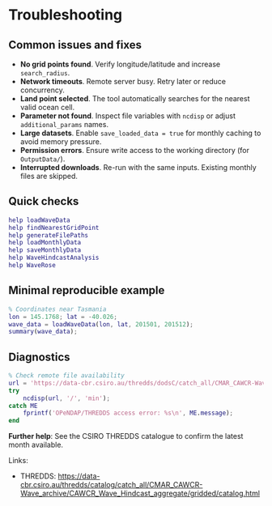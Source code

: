 # Troubleshooting
## Common issues and fixes
- **No grid points found**. Verify longitude/latitude and increase `search_radius`.
- **Network timeouts**. Remote server busy. Retry later or reduce concurrency.
- **Land point selected**. The tool automatically searches for the nearest valid ocean cell.
- **Parameter not found**. Inspect file variables with `ncdisp` or adjust `additional_params` names.
- **Large datasets**. Enable `save_loaded_data = true` for monthly caching to avoid memory pressure.
- **Permission errors**. Ensure write access to the working directory (for `OutputData/`).
- **Interrupted downloads**. Re-run with the same inputs. Existing monthly files are skipped.
## Quick checks
```matlab
help loadWaveData
help findNearestGridPoint
help generateFilePaths
help loadMonthlyData
help saveMonthlyData
help WaveHindcastAnalysis
help WaveRose
```
## Minimal reproducible example
```matlab
% Coordinates near Tasmania
lon = 145.1768; lat = -40.026;
wave_data = loadWaveData(lon, lat, 201501, 201512);
summary(wave_data);
```
## Diagnostics
```matlab
% Check remote file availability
url = 'https://data-cbr.csiro.au/thredds/dodsC/catch_all/CMAR_CAWCR-Wave_archive/CAWCR_Wave_Hindcast_aggregate/gridded/ww3.aus_4m.202508.nc';
try
    ncdisp(url, '/', 'min');
catch ME
    fprintf('OPeNDAP/THREDDS access error: %s\n', ME.message);
end
```

**Further help**: See the CSIRO THREDDS catalogue to confirm the latest month available.

Links:
- THREDDS: https://data-cbr.csiro.au/thredds/catalog/catch_all/CMAR_CAWCR-Wave_archive/CAWCR_Wave_Hindcast_aggregate/gridded/catalog.html
